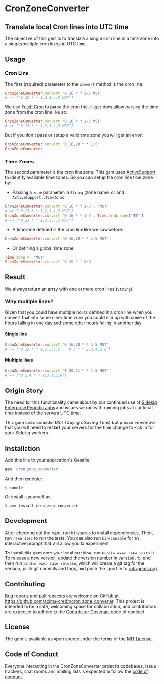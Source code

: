 # CronZoneConverter

## Translate local Cron lines into UTC time 

The objective of this gem is to translate a single cron line in a time zone into 
a single/multiple cron line/s in UTC time. 

## Usage

### Cron Line

The first (required) parameter to the `convert` method is the cron line:

```ruby
CronZoneConverter.convert '0 16 * * 1-5 MST'
# => ["0 23 * * 1,2,3,4,5 MST"]
```

We use [Fugit::Cron](https://github.com/floraison/fugit) to parse the cron line. 
`Fugit` does allow parsing the time zone from the cron line like so:

```ruby
CronZoneConverter.convert '0 16 * * 1-5 MST'
# => ["0 23 * * 1,2,3,4,5 MST"]
```

But if you don't pass or setup a valid time zone you will get an error:

```ruby
CronZoneConverter.convert '0 16,20 * * 1-5'
CronZoneConverter
```

### Time Zones

The second parameter is the cron line zone. 
This gem uses [ActiveSupport](https://github.com/rails/rails/tree/master/activesupport) 
to identify available time zones. So you can setup the cron line time zone by:

* Passing a `zone` parameter: a `String` (zone name) or and `ActiveSupport::TimeZone`: 

```ruby
CronZoneConverter.convert '0 16 * * 1-5', 'MST'
# => ["0 23 * * 1,2,3,4,5 MST"]
CronZoneConverter.convert '0 16 * * 1-5', Time.find_zone('MST')
# => ["0 23 * * 1,2,3,4,5 MST"]
```

* A timezone defined in the cron line like we saw before:

```ruby
CronZoneConverter.convert '0 16,20 * * 1-5 MST'
```

* Or defining a global time zone:

```ruby
Time.zone =  'MST'
CronZoneConverter.convert '0 16 * * 1-5'
```

## Result

We always return an array with one or more cron lines (`String`).

### Why multiple lines?

Given that you could have multiple hours defined in a cron line when you convert that into some other time zone 
you could end up with some of the hours falling in one day and some other hours falling in another day. 

#### Single line

```ruby
CronZoneConverter.convert '0 16,20 * * 1-5 MST'
# => ['0 23 * * 1,2,3,4,5', '0 3 * * 2,3,4,5,6']
```

#### Multiple lines

```ruby
CronZoneConverter.convert '0 20,21 * * 1-5 MST'
# => ['0 3,4 * * 2,3,4,5,6']
``` 

## Origin Story
 
The need for this functionality came about by our continued use of 
[Sidekiq Enterprise Periodic Jobs](https://github.com/mperham/sidekiq/wiki/Ent-Periodic-Jobs#time-zones) 
and issues we ran with running jobs at our local time instead of the servers UTC time. 

This gem does consider DST (Daylight Saving Time) but please remember that you will need to restart your servers
for the time change to kick in for your Sidekiq workers.

## Installation

Add this line to your application's Gemfile:

```ruby
gem 'cron_zone_converter'
```

And then execute:

    $ bundle

Or install it yourself as:

    $ gem install cron_zone_converter

## Development

After checking out the repo, run `bin/setup` to install dependencies. Then, run `rake spec` to run the tests. You can also run `bin/console` for an interactive prompt that will allow you to experiment.

To install this gem onto your local machine, run `bundle exec rake install`. To release a new version, update the version number in `version.rb`, and then run `bundle exec rake release`, which will create a git tag for the version, push git commits and tags, and push the `.gem` file to [rubygems.org](https://rubygems.org).

## Contributing

Bug reports and pull requests are welcome on GitHub at https://github.com/acima-credit/cron_zone_converter. This project is intended to be a safe, welcoming space for collaboration, and contributors are expected to adhere to the [Contributor Covenant](http://contributor-covenant.org) code of conduct.

## License

The gem is available as open source under the terms of the [MIT License](https://opensource.org/licenses/MIT).

## Code of Conduct

Everyone interacting in the CronZoneConverter project’s codebases, issue trackers, chat rooms and mailing lists is expected to follow the [code of conduct](https://github.com/acima-credit/cron_zone_converter/blob/master/CODE_OF_CONDUCT.md).
